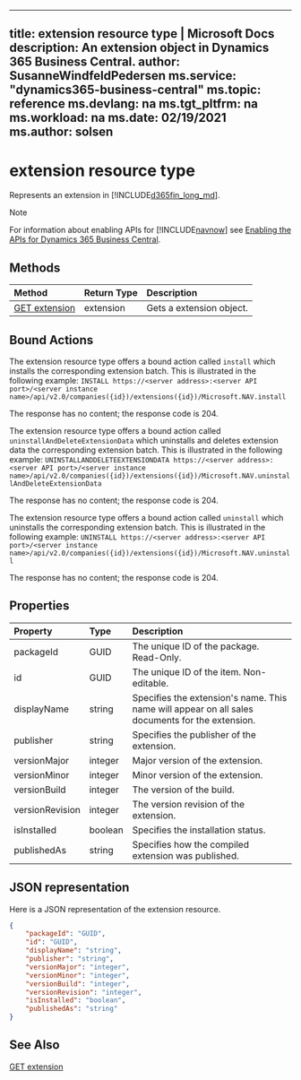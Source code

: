 
---
title: extension resource type | Microsoft Docs
description: An extension object in Dynamics 365 Business Central.
author: SusanneWindfeldPedersen
ms.service: "dynamics365-business-central"
ms.topic: reference
ms.devlang: na
ms.tgt_pltfrm: na
ms.workload: na
ms.date: 02/19/2021
ms.author: solsen
---

# extension resource type

<!-- START>DO_NOT_EDIT -->
<!-- IMPORTANT:Do not edit any of the content between here and the END>DO_NOT_EDIT. -->
Represents an extension in [!INCLUDE[d365fin_long_md](../../includes/d365fin_long_md.md)].

> [!NOTE]
> For information about enabling APIs for [!INCLUDE[navnow](../../includes/navnow_md.md)] see [Enabling the APIs for Dynamics 365 Business Central](../enabling-apis-for-dynamics-nav.md).

## Methods

| Method | Return Type|Description |
|:--------------------|:-----------|:-------------------------|
|[GET extension](../api/dynamics_extension_get.md)|extension|Gets a extension object.|

## Bound Actions

The extension resource type offers a bound action called `install` which installs the corresponding extension batch.
This is illustrated in the following example:
`INSTALL https://<server address>:<server API port>/<server instance name>/api/v2.0/companies({id})/extensions({id})/Microsoft.NAV.install`

The response has no content; the response code is 204.

The extension resource type offers a bound action called `uninstallAndDeleteExtensionData` which uninstalls and deletes extension data the corresponding extension batch.
This is illustrated in the following example:
`UNINSTALLANDDELETEEXTENSIONDATA https://<server address>:<server API port>/<server instance name>/api/v2.0/companies({id})/extensions({id})/Microsoft.NAV.uninstallAndDeleteExtensionData`

The response has no content; the response code is 204.

The extension resource type offers a bound action called `uninstall` which uninstalls the corresponding extension batch.
This is illustrated in the following example:
`UNINSTALL https://<server address>:<server API port>/<server instance name>/api/v2.0/companies({id})/extensions({id})/Microsoft.NAV.uninstall`

The response has no content; the response code is 204.


## Properties

| Property           | Type   |Description     |
|:-------------------|:-------|:---------------|
|packageId|GUID|The unique ID of the package. Read-Only.|
|id|GUID|The unique ID of the item. Non-editable.|
|displayName|string|Specifies the extension's name. This name will appear on all sales documents for the extension.|
|publisher|string|Specifies the publisher of the extension.|
|versionMajor|integer|Major version of the extension.|
|versionMinor|integer|Minor version of the extension.|
|versionBuild|integer|The version of the build.|
|versionRevision|integer|The version revision of the extension.|
|isInstalled|boolean|Specifies the installation status.|
|publishedAs|string|Specifies how the compiled extension was published.|

## JSON representation

Here is a JSON representation of the extension resource.


```json
{
    "packageId": "GUID",
    "id": "GUID",
    "displayName": "string",
    "publisher": "string",
    "versionMajor": "integer",
    "versionMinor": "integer",
    "versionBuild": "integer",
    "versionRevision": "integer",
    "isInstalled": "boolean",
    "publishedAs": "string"
}
```
<!-- IMPORTANT: END>DO_NOT_EDIT -->

## See Also
[GET extension](../api/dynamics_extension_get.md)
